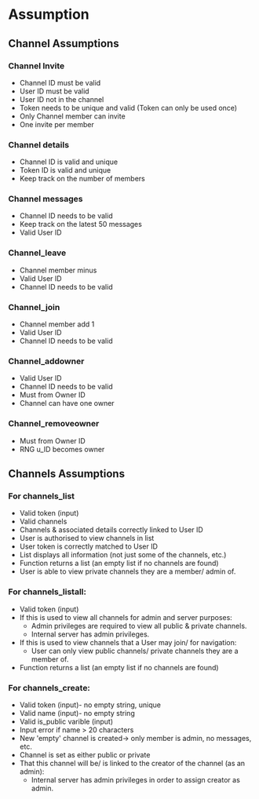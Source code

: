 # Assumption

## Channel Assumptions

### Channel Invite
- Channel ID must be valid
- User ID must be valid
- User ID not in the channel
- Token needs to be unique and valid (Token can only be used once)
- Only Channel member can invite
- One invite per member

### Channel details
- Channel ID is valid and unique
- Token ID is valid and unique
- Keep track on the number of members

### Channel messages
- Channel ID needs to be valid
- Keep track on the latest 50 messages
- Valid User ID

### Channel_leave
- Channel member minus   
-  Valid User ID
- Channel ID needs to be valid

### Channel_join  
- Channel member add 1
- Valid User ID
- Channel ID needs to be valid

### Channel_addowner
- Valid User ID
- Channel ID needs to be valid
- Must from Owner ID
- Channel can have one owner

### Channel_removeowner
- Must from Owner ID
- RNG u_ID becomes owner


## Channels Assumptions

### For channels_list
- Valid token (input)
- Valid channels 
- Channels & associated details correctly linked to User ID
- User is authorised to view channels in list
- User token is correctly matched to User ID
- List displays all information (not just some of the channels, etc.)
- Function returns a list (an empty list if no channels are found)
- User is able to view private channels they are a member/ admin of.

### For channels_listall:
- Valid token (input)
- If this is used to view all channels for admin and server purposes:
    - Admin privileges are required to view all public & private channels.
    - Internal server has admin privileges.
- If this is used to view channels that a User may join/ for navigation:
    - User can only view public channels/ private channels they are a member of.
- Function returns a list (an empty list if no channels are found)

### For channels_create:
- Valid token (input)- no empty string, unique
- Valid name (input)- no empty string
- Valid is_public varible (input)
- Input error if name > 20 characters
- New 'empty' channel is created-> only member is admin, no messages, etc.
- Channel is set as either public or private
- That this channel will be/ is linked to the creator of the channel (as an admin):
    - Internal server has admin privileges in order to assign creator as admin.



